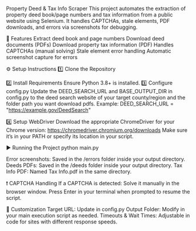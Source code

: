 Property Deed & Tax Info Scraper
This project automates the extraction of property deed book/page numbers and tax information from a public website using Selenium. It handles CAPTCHAs, stale elements, PDF downloads, and errors via screenshots for debugging.

📂 Features
Extract deed book and page numbers
Download deed documents (PDFs)
Download property tax information (PDF)
Handles CAPTCHAs (manual solving)
Stale element error handling
Automatic screenshot capture for errors

⚙️ Setup Instructions
1️⃣ Clone the Repository

2️⃣ Install Requirements
Ensure Python 3.8+ is installed.
3️⃣ Configure config.py
Update the DEED_SEARCH_URL and BASE_OUTPUT_DIR in config.py to the deed search website of your target county/region and the folder path you want download pdfs.
Example:
DEED_SEARCH_URL = "https://example.gov/DeedSearch"

4️⃣ Setup WebDriver
Download the appropriate ChromeDriver for your Chrome version: https://chromedriver.chromium.org/downloads
Make sure it’s in your PATH or specify its location in your script.

▶️ Running the Project
python main.py

Error screenshots: Saved in the /errors folder inside your output directory.
Deeds PDFs: Saved in the /deeds folder inside your output directory.
Tax Info PDF: Named Tax Info.pdf in the same directory.

❗ CAPTCHA Handling
If a CAPTCHA is detected:
Solve it manually in the browser window.
Press Enter in your terminal when prompted to resume the script.

📝 Customization
Target URL: Update in config.py
Output Folder: Modify in your main execution script as needed.
Timeouts & Wait Times: Adjustable in code for sites with different response speeds.
